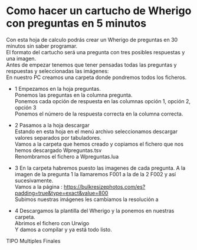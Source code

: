 # Como hacer un cartucho de Wherigo con preguntas en 5 minutos
Con esta hoja de calculo podrás crear un Wherigo de preguntas en 30 minutos sin saber programar.								
El formato del cartucho será una pregunta con tres posibles respuestas y una imagen.								
Antes de empezar tenemos que tener pensadas todas las preguntas y respuestas y seleccionadas las imágenes:								
En nuestro PC creamos una carpeta donde pondremos todos los ficheros.								
- 1	Empezamos en la hoja preguntas.							
		Ponemos las preguntas en la columna pregunta.						
		Ponemos cada opción de respuesta en las columnas opción 1, opción 2, opción 3						
		Ponemos el número de la respuesta correcta en la columna  correcta.						
- 2	Pasamos a la hoja descargar							
		Estando en esta hoja en el menú archivo seleccionamos descargar valores separados por tabuladores.						
		Vamos a la carpeta que hemos creado y copiamos el fichero que nos hemos descargado Wpreguntas.tsv						
		Renombramos el fichero a Wpreguntas.lua						
- 3	En la carpeta habremos puesto las imagenes de cada pregunta. A la imagen de la pregunta 1 la llamaremos F001 a la de la 2 F002 y así sucesivamente.							
		Vamos a la página :	https://bulkresizephotos.com/es?padding=true&type=exact&value=800					
		Subimos nuestras imágenes  les cambiamos la resolución a 						
								
- 4	Descargamos la plantilla del Wherigo y la ponemos en nuestras carpeta.							
		Abrimos el fichero con Urwigo 						
		Y damos a compilar y ya está todo listo.						
								
								
TIPO		Multiples Finales						
								
								
								
